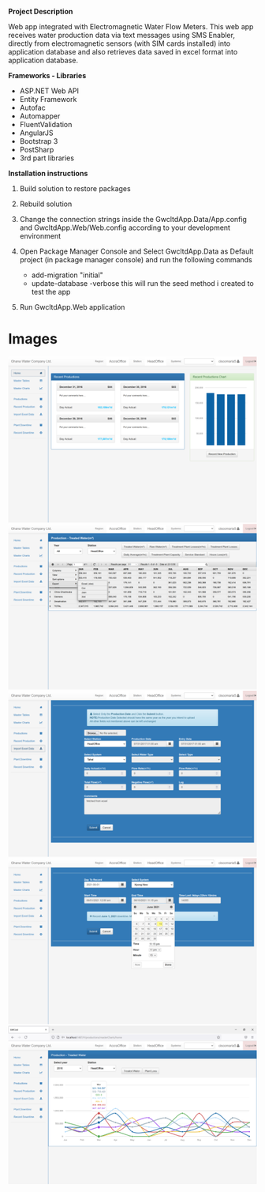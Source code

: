 **Project Description**

Web app integrated with Electromagnetic Water Flow Meters. This web app receives water production data via text messages using SMS Enabler, directly from electromagnetic sensors (with SIM cards installed) into application database and also retrieves data saved in excel format into application database.

**Frameworks - Libraries**

* ASP.NET Web API
* Entity Framework
* Autofac
* Automapper
* FluentValidation
* AngularJS
* Bootstrap 3
* PostSharp
* 3rd part libraries


**Installation instructions**

 1. Build solution to restore packages
 2. Rebuild solution
 3. Change the connection strings inside the GwcltdApp.Data/App.config and   GwcltdApp.Web/Web.config according to your development environment
 4. Open Package Manager Console and
   Select GwcltdApp.Data as Default project (in package manager console) and run the following commands
   
     * add-migration "initial"
     * update-database -verbose  this will run the seed method i created to test the app
   
5. Run GwcltdApp.Web application

<h1>Images</h1>
<img src="Screenshot (144).png"/>
<img src="Screenshot (143).png"/>
<img src="Screenshot (146).png"/>
<img src="Screenshot (147).png"/>
<img src="Screenshot (149).png"/>
